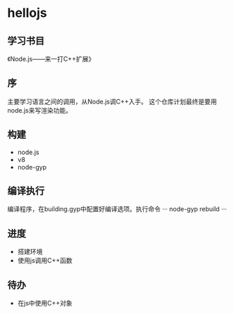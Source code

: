 # hellojs
## 学习书目
《Node.js——来一打C++扩展》
## 序
主要学习语言之间的调用，从Node.js调C++入手。
这个仓库计划最终是要用node.js来写渲染功能。
## 构建
- node.js
- v8
- node-gyp
## 编译执行
编译程序，在building.gyp中配置好编译选项。执行命令
···
node-gyp rebuild
···
## 进度
- 搭建环境
- 使用js调用C++函数

## 待办
- 在js中使用C++对象
